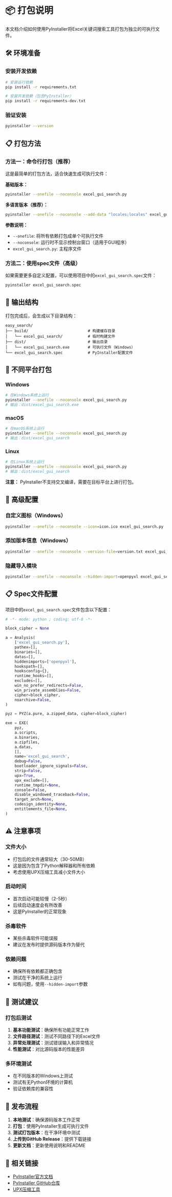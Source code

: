 # 📦 打包说明

本文档介绍如何使用PyInstaller将Excel关键词搜索工具打包为独立的可执行文件。

## 🛠️ 环境准备

### 安装开发依赖
```bash
# 安装运行依赖
pip install -r requirements.txt

# 安装开发依赖（包含PyInstaller）
pip install -r requirements-dev.txt
```

### 验证安装
```bash
pyinstaller --version
```

## 📋 打包方法

### 方法一：命令行打包（推荐）
这是最简单的打包方法，适合快速生成可执行文件：

**基础版本：**
```bash
pyinstaller --onefile --noconsole excel_gui_search.py
```

**多语言版本（推荐）：**
```bash
pyinstaller --onefile --noconsole --add-data "locales;locales" excel_gui_search_i18n.py
```

**参数说明：**
- `--onefile`: 将所有依赖打包成单个可执行文件
- `--noconsole`: 运行时不显示控制台窗口（适用于GUI程序）
- `excel_gui_search.py`: 主程序文件

### 方法二：使用spec文件（高级）
如果需要更多自定义配置，可以使用项目中的`excel_gui_search.spec`文件：

```bash
pyinstaller excel_gui_search.spec
```

## 📁 输出结构

打包完成后，会生成以下目录结构：

```
easy_search/
├── build/                          # 构建缓存目录
│   └── excel_gui_search/           # 临时构建文件
├── dist/                           # 输出目录
│   └── excel_gui_search.exe        # 可执行文件（Windows）
└── excel_gui_search.spec           # PyInstaller配置文件
```

## 🎯 不同平台打包

### Windows
```bash
# 在Windows系统上运行
pyinstaller --onefile --noconsole excel_gui_search.py
# 输出：dist/excel_gui_search.exe
```

### macOS
```bash
# 在macOS系统上运行
pyinstaller --onefile --noconsole excel_gui_search.py
# 输出：dist/excel_gui_search
```

### Linux
```bash
# 在Linux系统上运行
pyinstaller --onefile --noconsole excel_gui_search.py
# 输出：dist/excel_gui_search
```

**注意：** PyInstaller不支持交叉编译，需要在目标平台上进行打包。

## 🔧 高级配置

### 自定义图标（Windows）
```bash
pyinstaller --onefile --noconsole --icon=icon.ico excel_gui_search.py
```

### 添加版本信息（Windows）
```bash
pyinstaller --onefile --noconsole --version-file=version.txt excel_gui_search.py
```

### 隐藏导入模块
```bash
pyinstaller --onefile --noconsole --hidden-import=openpyxl excel_gui_search.py
```

## 📋 Spec文件配置

项目中的`excel_gui_search.spec`文件包含以下配置：

```python
# -*- mode: python ; coding: utf-8 -*-

block_cipher = None

a = Analysis(
    ['excel_gui_search.py'],
    pathex=[],
    binaries=[],
    datas=[],
    hiddenimports=['openpyxl'],
    hookspath=[],
    hooksconfig={},
    runtime_hooks=[],
    excludes=[],
    win_no_prefer_redirects=False,
    win_private_assemblies=False,
    cipher=block_cipher,
    noarchive=False,
)

pyz = PYZ(a.pure, a.zipped_data, cipher=block_cipher)

exe = EXE(
    pyz,
    a.scripts,
    a.binaries,
    a.zipfiles,
    a.datas,
    [],
    name='excel_gui_search',
    debug=False,
    bootloader_ignore_signals=False,
    strip=False,
    upx=True,
    upx_exclude=[],
    runtime_tmpdir=None,
    console=False,
    disable_windowed_traceback=False,
    target_arch=None,
    codesign_identity=None,
    entitlements_file=None,
)
```

## ⚠️ 注意事项

### 文件大小
- 打包后的文件通常较大（30-50MB）
- 这是因为包含了Python解释器和所有依赖
- 考虑使用UPX压缩工具减小文件大小

### 启动时间
- 首次启动可能较慢（2-5秒）
- 后续启动速度会有所改善
- 这是PyInstaller的正常现象

### 杀毒软件
- 某些杀毒软件可能误报
- 建议在发布时提供源码版本作为替代

### 依赖问题
- 确保所有依赖都正确包含
- 测试在干净的系统上运行
- 如有问题，使用`--hidden-import`参数

## 🧪 测试建议

### 打包后测试
1. **基本功能测试**：确保所有功能正常工作
2. **文件路径测试**：测试不同路径下的Excel文件
3. **异常处理测试**：测试错误输入和异常情况
4. **性能测试**：对比源码版本的性能差异

### 多环境测试
- 在不同版本的Windows上测试
- 测试有无Python环境的计算机
- 验证依赖库的兼容性

## 🚀 发布流程

1. **本地测试**：确保源码版本工作正常
2. **打包**：使用PyInstaller生成可执行文件
3. **测试打包版本**：在干净环境中测试
4. **上传到GitHub Release**：提供下载链接
5. **更新文档**：更新使用说明和README

## 🔗 相关链接

- [PyInstaller官方文档](https://pyinstaller.readthedocs.io/)
- [PyInstaller GitHub仓库](https://github.com/pyinstaller/pyinstaller)
- [UPX压缩工具](https://upx.github.io/)
